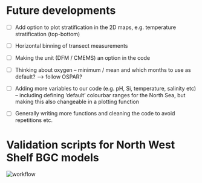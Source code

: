 # Future developments

- [ ] Add option to plot stratification in the 2D maps, e.g. temperature stratification (top-bottom)
- [ ]	Horizontal binning of transect measurements
- [ ]	Making the unit (DFM / CMEMS) an option in the code
- [ ]	Thinking about oxygen – minimum / mean and which months to use as default? --> follow OSPAR?
- [ ]	Adding more variables to our code (e.g. pH, Si, temperature, salinity etc) – including defining ‘default’ colourbar ranges for the North Sea, but making this also changeable in a plotting function
- [ ]	Generally writing more functions and cleaning the code to avoid repetitions etc. 


# Validation scripts for North West Shelf BGC models

![workflow](https://github.com/user-attachments/assets/02dfeca8-927d-41fb-b158-9efa1c3cb612)



